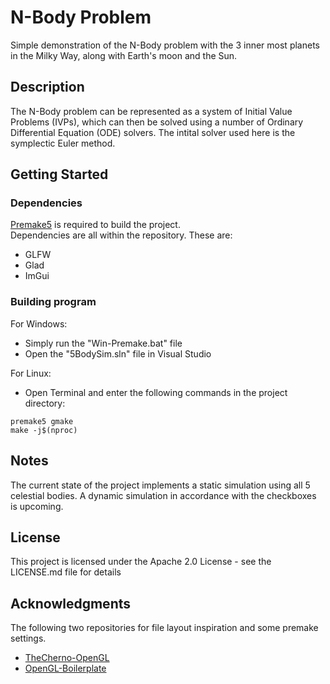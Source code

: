 # N-Body Problem

Simple demonstration of the N-Body problem with the 3 inner most planets in the Milky Way, along with Earth's moon and the Sun. 
## Description

The N-Body problem can be represented as a system of Initial Value Problems (IVPs), which can then be solved using a number of Ordinary Differential Equation (ODE) solvers. The intital solver used here is the symplectic Euler method.


## Getting Started

### Dependencies
[Premake5](https://premake.github.io/download/) is required to build the project.  
Dependencies are all within the repository. These are:
* GLFW 
* Glad
* ImGui

### Building program

For Windows:
* Simply run the "Win-Premake.bat" file 
* Open the "5BodySim.sln" file in Visual Studio  

For Linux:
* Open Terminal and enter the following commands in the project directory:
```
premake5 gmake
make -j$(nproc)
```

## Notes
The current state of the project implements a static simulation using all 5 celestial bodies. A dynamic simulation in accordance with the checkboxes is upcoming.


## License

This project is licensed under the Apache 2.0 License - see the LICENSE.md file for details

## Acknowledgments

The following two repositories for file layout inspiration and some premake settings.
* [TheCherno-OpenGL](https://github.com/TheCherno/OpenGL)
* [OpenGL-Boilerplate](https://github.com/HectorPeeters/opengl_premake_boilerplate)

